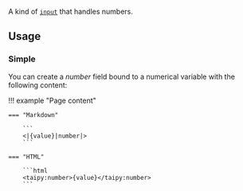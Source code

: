 A kind of [`input`](input.md) that handles numbers.

## Usage

### Simple

You can create a <i>number</i> field bound to a numerical variable with the following content:

!!! example "Page content"

    === "Markdown"

        ```
        <|{value}|number|>
        ```
  
    === "HTML"

        ```html
        <taipy:number>{value}</taipy:number>
        ```
